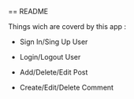 == README


Things wich are coverd by this app :

* Sign In/Sing Up User

* Login/Logout User

* Add/Delete/Edit Post

* Create/Edit/Delete Comment
